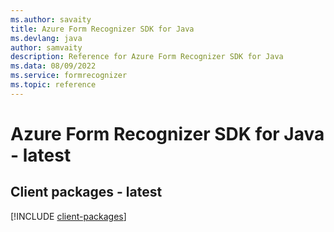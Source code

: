 ```yaml
---
ms.author: savaity
title: Azure Form Recognizer SDK for Java
ms.devlang: java
author: samvaity
description: Reference for Azure Form Recognizer SDK for Java
ms.data: 08/09/2022
ms.service: formrecognizer
ms.topic: reference
---
```

# Azure Form Recognizer SDK for Java - latest

## Client packages - latest
[!INCLUDE [client-packages](form-recognizer-client-index.md)]